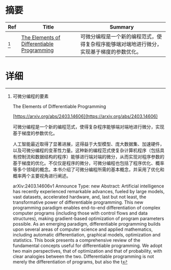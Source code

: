 # 摘要

| Ref | Title | Summary |
| --- | --- | --- |
| [^1] | [The Elements of Differentiable Programming](https://arxiv.org/abs/2403.14606) | 可微分编程是一个新的编程范式，使得复杂程序能够端对端地进行微分，实现基于梯度的参数优化。 |

# 详细

[^1]: 可微分编程的要素

    The Elements of Differentiable Programming

    [https://arxiv.org/abs/2403.14606](https://arxiv.org/abs/2403.14606)

    可微分编程是一个新的编程范式，使得复杂程序能够端对端地进行微分，实现基于梯度的参数优化。

    

    人工智能最近取得了显著进展，这得益于大型模型、庞大数据集、加速硬件，以及可微分编程的变革性力量。这种新的编程范式使复杂计算机程序（包括具有控制流和数据结构的程序）能够进行端对端的微分，从而实现对程序参数的基于梯度的优化。不仅仅是程序的微分，可微分编程也包括了程序优化、概率等多个领域的概念。本书介绍了可微分编程所需的基本概念，并采用了优化和概率两个主要视角进行阐述。

    arXiv:2403.14606v1 Announce Type: new  Abstract: Artificial intelligence has recently experienced remarkable advances, fueled by large models, vast datasets, accelerated hardware, and, last but not least, the transformative power of differentiable programming. This new programming paradigm enables end-to-end differentiation of complex computer programs (including those with control flows and data structures), making gradient-based optimization of program parameters possible. As an emerging paradigm, differentiable programming builds upon several areas of computer science and applied mathematics, including automatic differentiation, graphical models, optimization and statistics. This book presents a comprehensive review of the fundamental concepts useful for differentiable programming. We adopt two main perspectives, that of optimization and that of probability, with clear analogies between the two. Differentiable programming is not merely the differentiation of programs, but also the t
    

